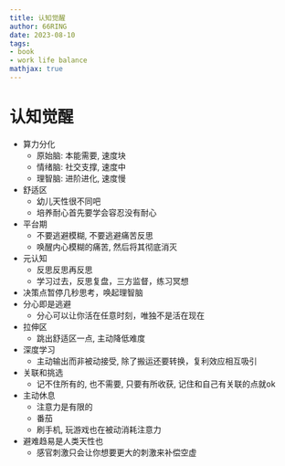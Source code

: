 ```yaml
---
title: 认知觉醒
author: 66RING
date: 2023-08-10
tags: 
- book
- work life balance
mathjax: true
---
```


# 认知觉醒

- 算力分化
    * 原始脑: 本能需要, 速度块
    * 情绪脑: 社交支撑, 速度中
    * 理智脑: 进阶进化, 速度慢
- 舒适区
    * 幼儿天性很不同吧
    * 培养耐心首先要学会容忍没有耐心
- 平台期
    * 不要逃避模糊, 不要逃避痛苦反思
    * 唤醒内心模糊的痛苦, 然后将其彻底消灭
- 元认知
    * 反思反思再反思
    * 学习过去，反思复盘，三方监督，练习冥想
- 决策点暂停几秒思考，唤起理智脑
- 分心即是逃避
    * 分心可以让你活在任意时刻，唯独不是活在现在
- 拉伸区
    * 跳出舒适区一点, 主动降低难度
- 深度学习
    * 主动输出而非被动接受, 除了搬运还要转换，复利效应相互吸引
- 关联和挑选
    * 记不住所有的, 也不需要, 只要有所收获, 记住和自己有关联的点就ok
- 主动休息
    * 注意力是有限的
    * 番茄
    * 刷手机, 玩游戏也在被动消耗注意力
- 避难趋易是人类天性也
    * 感官刺激只会让你想要更大的刺激来补偿空虚
